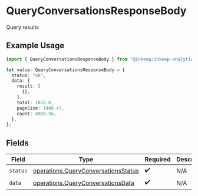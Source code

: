 # QueryConversationsResponseBody

Query results

## Example Usage

```typescript
import { QueryConversationsResponseBody } from "@inkeep/inkeep-analytics/models/operations";

let value: QueryConversationsResponseBody = {
  status: "ok",
  data: {
    result: [
      {},
    ],
    total: 1832.8,
    pageSize: 1448.47,
    count: 4880.56,
  },
};
```

## Fields

| Field                                                                                      | Type                                                                                       | Required                                                                                   | Description                                                                                |
| ------------------------------------------------------------------------------------------ | ------------------------------------------------------------------------------------------ | ------------------------------------------------------------------------------------------ | ------------------------------------------------------------------------------------------ |
| `status`                                                                                   | [operations.QueryConversationsStatus](../../models/operations/queryconversationsstatus.md) | :heavy_check_mark:                                                                         | N/A                                                                                        |
| `data`                                                                                     | [operations.QueryConversationsData](../../models/operations/queryconversationsdata.md)     | :heavy_check_mark:                                                                         | N/A                                                                                        |